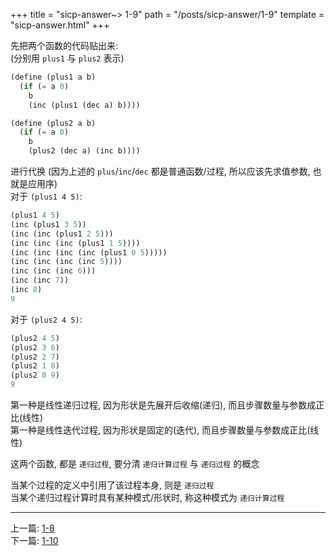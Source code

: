 +++
title =  "sicp-answer~> 1-9"
path = "/posts/sicp-answer/1-9"
template = "sicp-answer.html"
+++

先把两个函数的代码贴出来:  
(分别用 `plus1` 与 `plus2` 表示)

```scheme
(define (plus1 a b)
  (if (= a 0)
    b
    (inc (plus1 (dec a) b))))

(define (plus2 a b)
  (if (= a 0)
    b
    (plus2 (dec a) (inc b))))
```

进行代换 (因为上述的 `plus`/`inc`/`dec` 都是普通函数/过程, 所以应该先求值参数, 也就是应用序)  
对于 `(plus1 4 5)`:  

```scheme
(plus1 4 5)
(inc (plus1 3 5))
(inc (inc (plus1 2 5)))
(inc (inc (inc (plus1 1 5))))
(inc (inc (inc (inc (plus1 0 5)))))
(inc (inc (inc (inc 5))))
(inc (inc (inc 6)))
(inc (inc 7))
(inc 8)
9
```

对于 `(plus2 4 5)`:  

```scheme
(plus2 4 5)
(plus2 3 6)
(plus2 2 7)
(plus2 1 8)
(plus2 0 9)
9
```

第一种是线性递归过程, 因为形状是先展开后收缩(递归), 而且步骤数量与参数成正比(线性)  
第一种是线性迭代过程, 因为形状是固定的(迭代), 而且步骤数量与参数成正比(线性)  

这两个函数, 都是 `递归过程`, 要分清 `递归计算过程` 与 `递归过程` 的概念  

当某个过程的定义中引用了该过程本身, 则是 `递归过程`  
当某个递归过程计算时具有某种模式/形状时, 称这种模式为 `递归计算过程`  

- - -

上一篇: [1-8](/posts/sicp-answer/1-8)  
下一篇: [1-10](/posts/sicp-answer/1-10)

